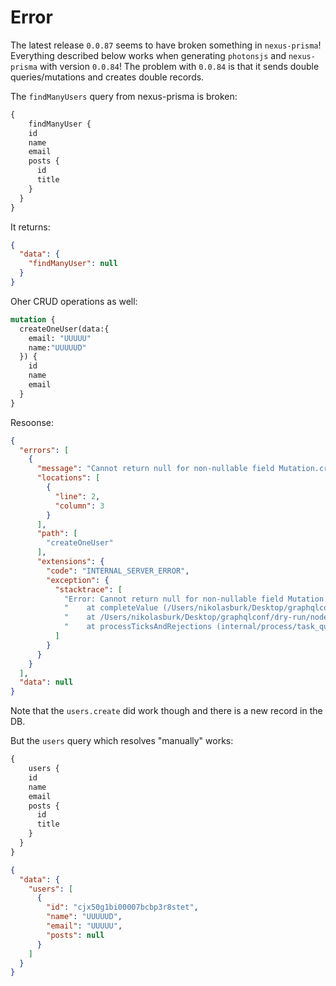 # Error

The latest release `0.0.87` seems to have broken something in `nexus-prisma`! Everything described below works when generating `photonsjs` and `nexus-prisma` with version `0.0.84`! The problem with `0.0.84` is that it sends double queries/mutations and creates double records.

The `findManyUsers` query from nexus-prisma is broken:

```graphql
{
	findManyUser {
    id
    name
    email
    posts {
      id
      title
    }
  }
}
```

It returns:

```json
{
  "data": {
    "findManyUser": null
  }
}
```

Oher CRUD operations as well:

```graphql
mutation {
  createOneUser(data:{
    email: "UUUUU" 
    name:"UUUUUD"
  }) {
    id
    name
    email
  }
}
```

Resoonse:

```json
{
  "errors": [
    {
      "message": "Cannot return null for non-nullable field Mutation.createOneUser.",
      "locations": [
        {
          "line": 2,
          "column": 3
        }
      ],
      "path": [
        "createOneUser"
      ],
      "extensions": {
        "code": "INTERNAL_SERVER_ERROR",
        "exception": {
          "stacktrace": [
            "Error: Cannot return null for non-nullable field Mutation.createOneUser.",
            "    at completeValue (/Users/nikolasburk/Desktop/graphqlconf/dry-run/node_modules/graphql/execution/execute.js:579:13)",
            "    at /Users/nikolasburk/Desktop/graphqlconf/dry-run/node_modules/graphql/execution/execute.js:511:16",
            "    at processTicksAndRejections (internal/process/task_queues.js:89:5)"
          ]
        }
      }
    }
  ],
  "data": null
}
```

Note that the `users.create` did work though and there is a new record in the DB.

But the `users` query which resolves "manually" works:

```graphql
{
	users {
    id
    name
    email
    posts {
      id
      title
    }
  }
}
```

```json
{
  "data": {
    "users": [
      {
        "id": "cjx50g1bi00007bcbp3r8stet",
        "name": "UUUUUD",
        "email": "UUUUU",
        "posts": null
      }
    ]
  }
}
```

